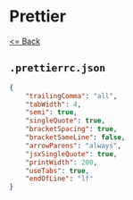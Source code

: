 # Prettier

[<= Back](../README.md)

## `.prettierrc.json`

```JSON
{
	"trailingComma": "all",
	"tabWidth": 4,
	"semi": true,
	"singleQuote": true,
	"bracketSpacing": true,
	"bracketSameLine": false,
	"arrowParens": "always",
	"jsxSingleQuote": true,
	"printWidth": 200,
	"useTabs": true,
	"endOfLine": "lf"
}
```
